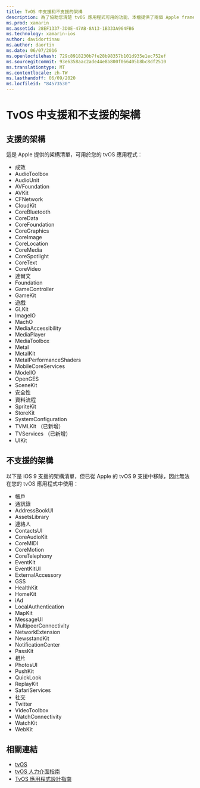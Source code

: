 ```yaml
---
title: TvOS 中支援和不支援的架構
description: 為了協助您清楚 tvOS 應用程式可用的功能，本檔提供了兩個 Apple framework 清單： tvOS 支援的架構，以及 tvOS 不支援的架構。
ms.prod: xamarin
ms.assetid: 28EF1337-3D0E-47AB-8A13-1B333A964FB6
ms.technology: xamarin-ios
author: davidortinau
ms.author: daortin
ms.date: 06/07/2016
ms.openlocfilehash: 729c8918230b7fe28b98357b101d935e1ec752ef
ms.sourcegitcommit: 93e6358aac2ade44e8b800f066405b8bc8df2510
ms.translationtype: MT
ms.contentlocale: zh-TW
ms.lasthandoff: 06/09/2020
ms.locfileid: "84573530"
---
```

# <a name="supported-and-unsupported-frameworks-in-tvos"></a>TvOS 中支援和不支援的架構

<a name="Supported-Frameworks"></a>

## <a name="supported-frameworks"></a>支援的架構

這是 Apple 提供的架構清單，可用於您的 tvOS 應用程式：

- 成效
- AudioToolbox
- AudioUnit
- AVFoundation
- AVKit
- CFNetwork
- CloudKit
- CoreBluetooth
- CoreData
- CoreFoundation
- CoreGraphics
- CoreImage
- CoreLocation
- CoreMedia
- CoreSpotlight
- CoreText
- CoreVideo
- 達爾文
- Foundation
- GameController
- GameKit
- 遊戲
- GLKit
- ImageIO
- MachO
- MediaAccessibility
- MediaPlayer
- MediaToolbox
- Metal
- MetalKit
- MetalPerformanceShaders
- MobileCoreServices
- ModelIO
- OpenGES
- SceneKit
- 安全性
- 資料流程
- SpriteKit
- StoreKit
- SystemConfiguration
- TVMLKit （已新增）
- TVServices （已新增）
- UIKit

<a name="Unsupported-Frameworks"></a>

## <a name="unsupported-frameworks"></a>不支援的架構

以下是 iOS 9 支援的架構清單，但已從 Apple 的 tvOS 9 支援中移除，因此無法在您的 tvOS 應用程式中使用：

- 帳戶
- 通訊錄
- AddressBookUI
- AssetsLibrary
- 連絡人
- ContactsUI
- CoreAudioKit
- CoreMIDI
- CoreMotion
- CoreTelephony
- EventKit
- EventKitUI
- ExternalAccessory
- GSS
- HealthKit
- HomeKit
- iAd
- LocalAuthentication
- MapKit
- MessageUI
- MultipeerConnectivity
- NetworkExtension
- NewsstandKit
- NotificationCenter
- PassKit
- 相片
- PhotosUI
- PushKit
- QuickLook
- ReplayKit
- SafariServices
- 社交
- Twitter
- VideoToolbox
- WatchConnectivity
- WatchKit
- WebKit

## <a name="related-links"></a>相關連結

- [tvOS](https://developer.apple.com/tvos/)
- [tvOS 人力介面指南](https://developer.apple.com/tvos/human-interface-guidelines/)
- [TvOS 應用程式設計指南](https://developer.apple.com/library/prerelease/tvos/documentation/General/Conceptual/AppleTV_PG/)
